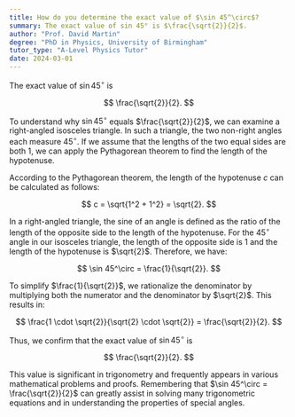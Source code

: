 ```yaml
---
title: How do you determine the exact value of $\sin 45^\circ$?
summary: The exact value of sin 45° is $\frac{\sqrt{2}}{2}$.
author: "Prof. David Martin"
degree: "PhD in Physics, University of Birmingham"
tutor_type: "A-Level Physics Tutor"
date: 2024-03-01
---
```


The exact value of $\sin 45^\circ$ is 

$$
\frac{\sqrt{2}}{2}.
$$

To understand why $\sin 45^\circ$ equals $\frac{\sqrt{2}}{2}$, we can examine a right-angled isosceles triangle. In such a triangle, the two non-right angles each measure $45^\circ$. If we assume that the lengths of the two equal sides are both $1$, we can apply the Pythagorean theorem to find the length of the hypotenuse.

According to the Pythagorean theorem, the length of the hypotenuse $c$ can be calculated as follows:

$$
c = \sqrt{1^2 + 1^2} = \sqrt{2}.
$$

In a right-angled triangle, the sine of an angle is defined as the ratio of the length of the opposite side to the length of the hypotenuse. For the $45^\circ$ angle in our isosceles triangle, the length of the opposite side is $1$ and the length of the hypotenuse is $\sqrt{2}$. Therefore, we have:

$$
\sin 45^\circ = \frac{1}{\sqrt{2}}.
$$

To simplify $\frac{1}{\sqrt{2}}$, we rationalize the denominator by multiplying both the numerator and the denominator by $\sqrt{2}$. This results in:

$$
\frac{1 \cdot \sqrt{2}}{\sqrt{2} \cdot \sqrt{2}} = \frac{\sqrt{2}}{2}.
$$

Thus, we confirm that the exact value of $\sin 45^\circ$ is 

$$
\frac{\sqrt{2}}{2}.
$$

This value is significant in trigonometry and frequently appears in various mathematical problems and proofs. Remembering that $\sin 45^\circ = \frac{\sqrt{2}}{2}$ can greatly assist in solving many trigonometric equations and in understanding the properties of special angles.
    